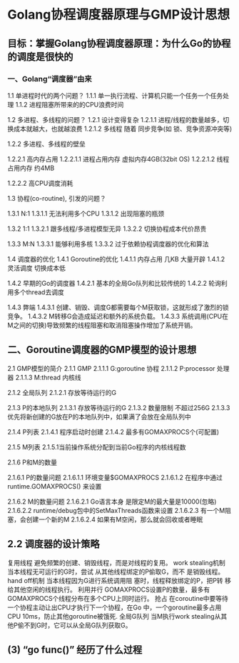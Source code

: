 # Golang协程调度器原理与GMP设计思想

## ⽬标：掌握Golang协程调度器原理：为什么Go的协程的调度是很快的


### ⼀、Golang“调度器”由来


1.1 单进程时代的两个问题？
1.1.1 单⼀执⾏流程、计算机只能⼀个任务⼀个任务处理
1.1.2 进程阻塞所带来的的CPU浪费时间

1.2 多进程、多线程的问题？
1.2.1 设计变得复杂
1.2.1.1 进程/线程的数量越多，切换成本就越⼤，也就越浪费
1.2.1.2 多线程 随着 同步竞争(如 锁、竞争资源冲突等)


1.2.2 多进程、多线程的壁垒

1.2.2.1 ⾼内存占⽤
1.2.2.1.1 进程占⽤内存 虚拟内存4GB(32bit OS)
1.2.2.1.2 线程占⽤内存 约4MB

1.2.2.2 ⾼CPU调度消耗


1.3 协程(co-routine), 引发的问题？


1.3.1 N:1
1.3.1.1 ⽆法利⽤多个CPU
1.3.1.2 出现阻塞的瓶颈

1.3.2 1:1
1.3.2.1 跟多线程/多进程模型⽆异
1.3.2.2 切换协程成本代价昂贵

1.3.3 M:N
1.3.3.1 能够利⽤多核
1.3.3.2 过于依赖协程调度器的优化和算法




1.4 调度器的优化
1.4.1 Goroutine的优化
1.4.1.1 内存占⽤ ⼏KB ⼤量开辟
1.4.1.2 灵活调度 切换成本低

1.4.2 早期的Go的调度器
1.4.2.1 基本的全局Go队列和⽐较传统的
1.4.2.2 轮询利⽤多个thread去调度

1.4.3 弊端
1.4.3.1 创建、销毁、调度G都需要每个M获取锁，这就形成了激烈的锁竞争。
1.4.3.2 M转移G会造成延迟和额外的系统负载。
1.4.3.3 系统调⽤(CPU在M之间的切换)导致频繁的线程阻塞和取消阻塞操作增加了系统开销。




## ⼆、Goroutine调度器的GMP模型的设计思想


2.1 GMP模型的简介
2.1.1 GMP
2.1.1.1 G:goroutine 协程
2.1.1.2 P:processor 处理器
2.1.1.3 M:thread 内核线

2.1.2 全局队列
2.1.2.1 存放等待运⾏的G

2.1.3 P的本地队列
2.1.3.1 存放等待运⾏的G
2.1.3.2 数量限制 不超过256G
2.1.3.3 优先将新创建的G放在P的本地队列中，如果满了会放在全局队列中


2.1.4 P列表
2.1.4.1 程序启动时创建
2.1.4.2 最多有GOMAXPROCS个(可配置)

2.1.5 M列表
2.1.5.1当前操作系统分配到当前Go程序的内核线程数

2.1.6 P和M的数量

2.1.6.1 P的数量问题
2.1.6.1.1 环境变量$GOMAXPROCS
2.1.6.1.2 在程序中通过runtime.GOMAXPROCS() 来设置

2.1.6.2 M的数量问题
2.1.6.2.1 Go语⾔本身 是限定M的最⼤量是10000(忽略)
2.1.6.2.2 runtime/debug包中的SetMaxThreads函数来设置
2.1.6.2.3 有⼀个M阻塞，会创建⼀个新的M
2.1.6.2.4 如果有M空闲，那么就会回收或者睡眠



##  2.2 调度器的设计策略
复⽤线程 避免频繁的创建、销毁线程，⽽是对线程的复⽤。
work stealing机制
当本线程⽆可运⾏的G时，尝试
从其他线程绑定的P偷取G，⽽不
是销毁线程。
hand off机制
当本线程因为G进⾏系统调⽤阻
塞时，线程释放绑定的P，把P转
移给其他空闲的线程执⾏。
利⽤并⾏ GOMAXPROCS设置P的数量，最多有GOMAXPROCS个线程分布在多个CPU上同时运⾏。
抢占 在coroutine中要等待⼀个协程主动让出CPU才执⾏下⼀个协程，在Go
中，⼀个goroutine最多占⽤CPU 10ms，防⽌其他goroutine被饿死.
全局G队列 当M执⾏work stealing从其他P偷不到G时，它可以从全局G队列获取G。


## (3) “go func()” 经历了什么过程

